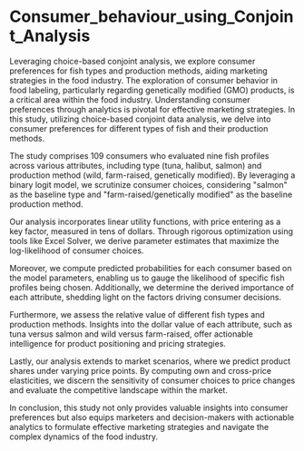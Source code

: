 # Consumer_behaviour_using_Conjoint_Analysis
Leveraging choice-based conjoint analysis, we explore consumer preferences for fish types and production methods, aiding marketing strategies in the food industry.
The exploration of consumer behavior in food labeling, particularly regarding genetically modified (GMO) products, is a critical area within the food industry. Understanding consumer preferences through analytics is pivotal for effective marketing strategies. In this study, utilizing choice-based conjoint data analysis, we delve into consumer preferences for different types of fish and their production methods.

The study comprises 109 consumers who evaluated nine fish profiles across various attributes, including type (tuna, halibut, salmon) and production method (wild, farm-raised, genetically modified). By leveraging a binary logit model, we scrutinize consumer choices, considering "salmon" as the baseline type and "farm-raised/genetically modified" as the baseline production method.

Our analysis incorporates linear utility functions, with price entering as a key factor, measured in tens of dollars. Through rigorous optimization using tools like Excel Solver, we derive parameter estimates that maximize the log-likelihood of consumer choices.

Moreover, we compute predicted probabilities for each consumer based on the model parameters, enabling us to gauge the likelihood of specific fish profiles being chosen. Additionally, we determine the derived importance of each attribute, shedding light on the factors driving consumer decisions.

Furthermore, we assess the relative value of different fish types and production methods. Insights into the dollar value of each attribute, such as tuna versus salmon and wild versus farm-raised, offer actionable intelligence for product positioning and pricing strategies.

Lastly, our analysis extends to market scenarios, where we predict product shares under varying price points. By computing own and cross-price elasticities, we discern the sensitivity of consumer choices to price changes and evaluate the competitive landscape within the market.

In conclusion, this study not only provides valuable insights into consumer preferences but also equips marketers and decision-makers with actionable analytics to formulate effective marketing strategies and navigate the complex dynamics of the food industry.
